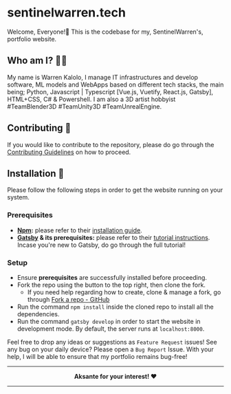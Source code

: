 # sentinelwarren.tech

Welcome, Everyone!👋 This is the codebase for my, SentinelWarren's, portfolio website.

## Who am I? 👨‍💻

My name is Warren Kalolo, I manage IT infrastructures and develop software, ML models and WebApps based on different tech stacks, the main being; Python, Javascript | Typescript [Vue.js, Vuetify, React.js, Gatsby], HTML+CSS, C# & Powershell. I am also a 3D artist hobbyist #TeamBlender3D #TeamUnity3D #TeamUnrealEngine.

## Contributing 🤝

If you would like to contribute to the repository, please do go through the [Contributing Guidelines](./CONTRIBUTING.md) on how to proceed.

## Installation 🚀

Please follow the following steps in order to get the website running on your system.

### Prerequisites

- **[Npm](https://www.npmjs.com/):** please refer to their [installation guide](https://www.npmjs.com/get-npm).
- **[Gatsby](https://www.gatsbyjs.org/) & its prerequisites:** please refer to their [tutorial instructions](https://www.gatsbyjs.org/tutorial/part-zero/). Incase you're new to Gatsby, do go through the full tutorial!

### Setup

- Ensure **prerequisites** are successfully installed before proceeding.
- Fork the repo using the button to the top right, then clone the fork.
  - If you need help regarding how to create, clone & manage a fork, go through [Fork a repo - GitHub](https://help.github.com/en/github/getting-started-with-github/fork-a-repo)
- Run the command `npm install` inside the cloned repo to install all the dependencies.
- Run the command `gatsby develop` in order to start the website in development mode. By default, the server runs at `localhost:8000`.

Feel free to drop any ideas or suggestions as `Feature Request` issues! See any bug on your daily device? Please open a `Bug Report` Issue. With your help, I will be able to ensure that my portfolio remains bug-free!

<!-- markdownlint-disable MD033 -->
<hr/>
<div align='center'>
    <strong>Aksante for your interest! ❤</strong>
</div>
<hr/>
<!-- markdownlint-enable MD033 -->
